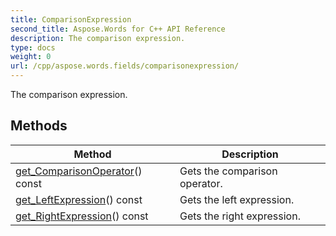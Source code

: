 ```yaml
---
title: ComparisonExpression
second_title: Aspose.Words for C++ API Reference
description: The comparison expression. 
type: docs
weight: 0
url: /cpp/aspose.words.fields/comparisonexpression/
---
```


The comparison expression. 

## Methods

| Method | Description |
| --- | --- |
| [get_ComparisonOperator](./get_comparisonoperator/)() const | Gets the comparison operator.  |
| [get_LeftExpression](./get_leftexpression/)() const | Gets the left expression.  |
| [get_RightExpression](./get_rightexpression/)() const | Gets the right expression.  |
